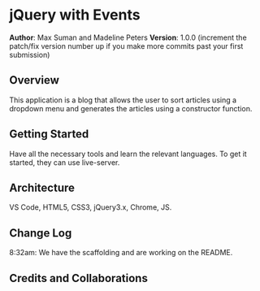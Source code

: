 # jQuery with Events

**Author**: Max Suman  and Madeline Peters
**Version**: 1.0.0 (increment the patch/fix version number up if you make more commits past your first submission)

## Overview
This application is a blog that allows the user to sort articles using a dropdown menu and generates the articles using a constructor function.

## Getting Started
Have all the necessary tools and learn the relevant languages. To get it started, they can use live-server.

## Architecture
VS Code, HTML5, CSS3, jQuery3.x, Chrome, JS.

## Change Log
8:32am: We have the scaffolding and are working on the README.

## Credits and Collaborations
<!-- Give credit (and a link) to other people or resources that helped you build this application. -->

